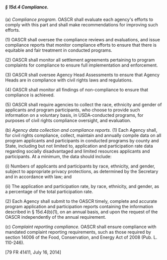 ##### § 15d.4 Compliance. #####

(a) *Compliance program.* OASCR shall evaluate each agency's efforts to comply with this part and shall make recommendations for improving such efforts.

(1) OASCR shall oversee the compliance reviews and evaluations, and issue compliance reports that monitor compliance efforts to ensure that there is equitable and fair treatment in conducted programs.

(2) OASCR shall monitor all settlement agreements pertaining to program complaints for compliance to ensure full implementation and enforcement.

(3) OASCR shall oversee Agency Head Assessments to ensure that Agency Heads are in compliance with civil rights laws and regulations.

(4) OASCR shall monitor all findings of non-compliance to ensure that compliance is achieved.

(5) OASCR shall require agencies to collect the race, ethnicity and gender of applicants and program participants, who choose to provide such information on a voluntary basis, in USDA-conducted programs, for purposes of civil rights compliance oversight, and evaluation.

(b) *Agency data collection and compliance reports.* (1) Each Agency shall, for civil rights compliance, collect, maintain and annually compile data on all program applicants and participants in conducted programs by county and State, including but not limited to, application and participation rate data regarding socially disadvantaged and limited resources applicants and participants. At a minimum, the data should include:

(i) Numbers of applicants and participants by race, ethnicity, and gender, subject to appropriate privacy protections, as determined by the Secretary and in accordance with law; and

(ii) The application and participation rate, by race, ethnicity, and gender, as a percentage of the total participation rate.

(2) Each Agency shall submit to the OASCR timely, complete and accurate program application and participation reports containing the information described in § 15d.4(b)(1), on an annual basis, and upon the request of the OASCR independently of the annual requirement.

(c) *Complaint reporting compliance.* OASCR shall ensure compliance with mandated complaint reporting requirements, such as those required by section 14006 of the Food, Conservation, and Energy Act of 2008 (Pub. L. 110-246).

[79 FR 41411, July 16, 2014]